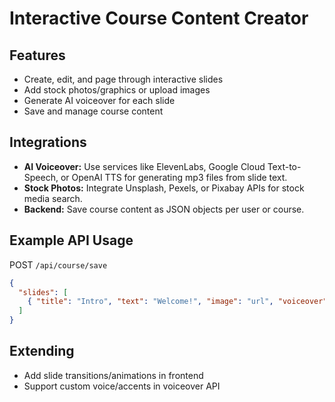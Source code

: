 # Interactive Course Content Creator

## Features
- Create, edit, and page through interactive slides
- Add stock photos/graphics or upload images
- Generate AI voiceover for each slide
- Save and manage course content

## Integrations
- **AI Voiceover:** Use services like ElevenLabs, Google Cloud Text-to-Speech, or OpenAI TTS for generating mp3 files from slide text.
- **Stock Photos:** Integrate Unsplash, Pexels, or Pixabay APIs for stock media search.
- **Backend:** Save course content as JSON objects per user or course.

## Example API Usage
POST `/api/course/save`
```json
{
  "slides": [
    { "title": "Intro", "text": "Welcome!", "image": "url", "voiceover": "mp3url" }
  ]
}
```

## Extending
- Add slide transitions/animations in frontend
- Support custom voice/accents in voiceover API
